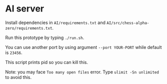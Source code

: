# AI server

Install dependencies in `AI/requirements.txt` and `AI/src/chess-alpha-zero/requirements.txt`.

Run this prototype by typing `./run.sh`.

You can use another port by using argument `--port YOUR-PORT` while default is `23456`.

This script prints pid so you can kill this.

Note: you may face `Too many open files` error. Type `ulimit -Sn unlimited` to avoid this.
